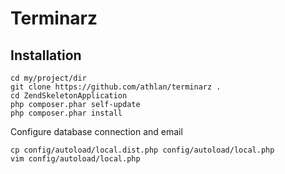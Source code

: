 Terminarz
=======================

Installation
------------

    cd my/project/dir
    git clone https://github.com/athlan/terminarz .
    cd ZendSkeletonApplication
    php composer.phar self-update
    php composer.phar install

Configure database connection and email

    cp config/autoload/local.dist.php config/autoload/local.php
    vim config/autoload/local.php
    
